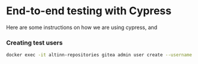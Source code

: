 # End-to-end testing with Cypress

Here are some instructions on how we are using cypress, and

### Creating test users

```bash
docker exec -it altinn-repositories gitea admin user create --username testuser3 --password WE#brJbqBeuYepyA --email testuser3@digdir.no --admin
```
